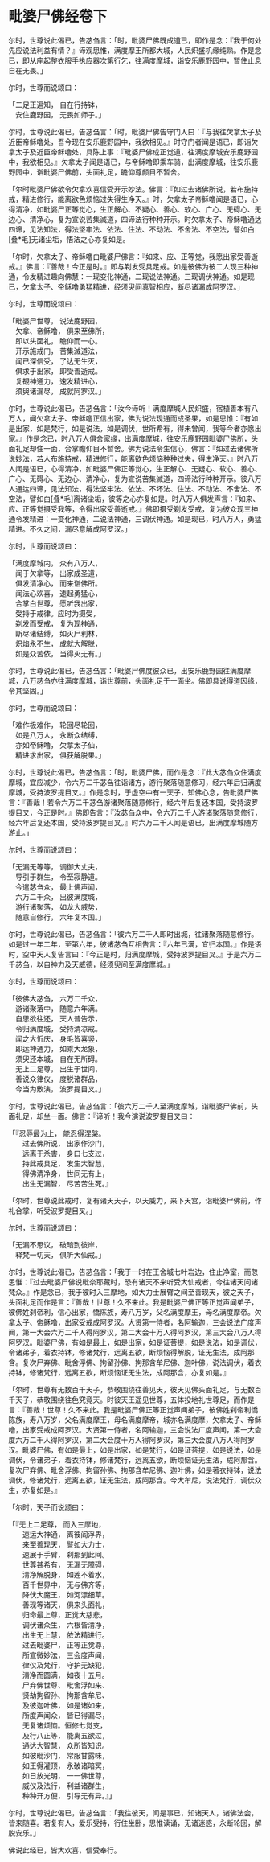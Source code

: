 # 毗婆尸佛经卷下

尔时，世尊说此偈已，告苾刍言：「时，毗婆尸佛既成道已，即作是念：『我于何处先应说法利益有情？』谛观思惟，满度摩王所都大城，人民炽盛机缘纯熟。作是念已，即从座起整衣服手执应器次第行乞，往满度摩城，诣安乐鹿野园中，暂住止息自在无畏。」

尔时，世尊而说颂曰：

「二足正遍知， 自在行持钵，\
　安住鹿野园， 无畏如师子。」

尔时，世尊说此偈已，告苾刍言：「时，毗婆尸佛告守门人曰：『与我往欠拿太子及近臣帝稣噜处，吾今现在安乐鹿野园中，我欲相见。』时守门者闻是语已，即诣欠拿太子及近臣帝稣噜处，具陈上事：『毗婆尸佛成正觉道，往满度摩城安乐鹿野园中，我欲相见。』欠拿太子闻是语已，与帝稣噜即乘车骑，出满度摩城，往安乐鹿野园中，诣毗婆尸佛前，头面礼足，瞻仰尊颜目不暂舍。

「尔时毗婆尸佛欲令欠拿欢喜信受开示妙法。佛言：『如过去诸佛所说，若布施持戒，精进修行，能离欲色烦恼过失得生净天。』时，欠拿太子帝稣噜闻是语已，心得清净，如毗婆尸正等觉心，生正解心、不疑心、善心、软心、广心、无碍心、无边心、清净心，复为宣说苦集滅道，四谛法行种种开示。时欠拿太子、帝稣噜通达四谛，见法知法，得法坚牢法、依法、住法、不动法、不舍法、不空法，譬如白\[叠\*毛]无诸尘垢，悟法之心亦复如是。

「尔时，欠拿太子、帝稣噜白毗婆尸佛言：『如来、应、正等觉，我愿出家受善逝戒。』佛言：『善哉！今正是时。』即与剃发受具足戒。如是彼佛为彼二人现三种神通，令发精进趣向佛慧：一现变化神通，二现说法神通。三现调伏神通。如是现已，欠拿太子、帝稣噜勇猛精进，经须臾间真智相应，断尽诸漏成阿罗汉。」

尔时，世尊而说颂曰：

「毗婆尸世尊， 说法鹿野园，\
　欠拿、帝稣噜， 俱来至佛所，\
　即以头面礼， 瞻仰而一心。\
　开示施戒门， 苦集滅道法，\
　闻已深信受， 了达无生灭，\
　俱求于出家， 即受善逝戒。\
　复覩神通力， 速发精进心，\
　须臾诸漏尽， 成就阿罗汉。」

尔时，世尊说此偈已，告苾刍言：「汝今谛听！满度摩城人民炽盛，宿植善本有八万人，闻欠拿太子、帝稣噜正信出家，佛为说法现通而成圣果，如是思惟：『有如是出家，如是梵行，如是说法，如是调伏，世所希有，得未曾闻，我等今者亦愿出家。』作是念已，时八万人俱舍家缘，出满度摩城，往安乐鹿野园毗婆尸佛所，头面礼足却住一面，合掌瞻仰目不暂舍。佛为说法令生信心，佛言：『如过去诸佛所说妙法，若人布施持戒，精进修行，能离欲色烦恼种种过失，得生净天。』时八万人闻是语已，心得清净，如毗婆尸佛正等觉心，生正解心、无疑心、软心、善心、广心、无碍心、无边心、清净心，复为宣说苦集滅道，四谛法行种种开示。彼八万人通达四谛，见法知法，得法坚牢法、依法、不坏法、住法、不动法、不舍法、不空法，譬如白\[叠\*毛]离诸尘垢，彼等之心亦复如是。时八万人俱发声言：『如来、应、正等觉摄受我等，令得出家受善逝戒。』佛即摄受剃发受戒，复为彼众现三神通令发精进：一变化神通，二说法神通，三调伏神通。如是现已，时八万人，勇猛精进。不久之间，漏尽意解成阿罗汉。」

尔时，世尊而说颂曰：

「满度摩城内， 众有八万人，\
　闻于欠拿等， 出家成圣道，\
　俱发清净心， 而来诣佛所。\
　闻法心欢喜， 速起勇猛心，\
　合掌白世尊， 愿听我出家，\
　受持于戒律。应时为摄受，\
　剃发而受戒， 复为现神通，\
　断尽诸结缚， 如灭尸利林，\
　炽焰永不生， 成就大解脱，\
　如是众苦依， 当得灭无有。」

尔时，世尊说此偈已，告苾刍言：「毗婆尸佛度彼众已，出安乐鹿野园往满度摩城，八万苾刍亦往满度摩城，诣世尊前，头面礼足于一面坐。佛即具说得道因缘，令其坚固。」

尔时，世尊而说颂曰：

「难作极难作， 轮回尽轮回，\
　如是八万人， 永断众结缚，\
　亦如帝稣噜， 欠拿太子仙，\
　精进求出家， 俱获解脱果。」

尔时，世尊说此偈已，告苾刍言：「时，毗婆尸佛，而作是念：『此大苾刍众住满度摩城，宜应减少，令六万二千苾刍往诣诸方，游行聚落随意修习，经六年后归满度摩城，受持波罗提目叉。』作是念时，于虚空中有一天子，知佛心念，告毗婆尸佛言：『善哉！若令六万二千苾刍游诸聚落随意修行，经六年后复还本国，受持波罗提目叉，今正是时。』佛即告言：『汝苾刍众中，令六万二千人游诸聚落随意修行，经六年后复还本国，受持波罗提目叉。』时六万二千人闻是语已，出满度摩城随方游止。」

尔时，世尊而说颂曰：

「无漏无等等， 调御大丈夫，\
　导引于群生， 令至寂静道。\
　今遣苾刍众， 最上佛声闻，\
　六万二千众， 出彼满度城，\
　游行诸聚落， 如龙大威势，\
　随意自修行， 六年复本国。」

尔时，世尊说此偈已，告苾刍言：「彼六万二千人即时出城，往诸聚落随意修行。如是过一年二年，至第六年，彼诸苾刍互相告言：『六年已满，宜归本国。』作是语时，空中天人复告言曰：『今正是时，归满度摩城，受持波罗提目叉。』于是六万二千苾刍，以自神力及天威德，经须臾间至满度摩城。」

尔时，世尊而说颂曰：

「彼佛大苾刍， 六万二千众，\
　游诸聚落中， 随意六年满。\
　自思欲往还， 天人普告示，\
　令归满度城， 受持清凉戒。\
　闻之大忻庆， 身毛皆喜竖，\
　即运神通力， 如乘大龙象，\
　须臾还本城， 自在无所碍。\
　无上二足尊， 出生于世间，\
　善说众律仪， 度脱诸群品，\
　今当为敷演， 波罗提目叉。」

尔时，世尊说此偈已，告苾刍言：「彼六万二千人至满度摩城，诣毗婆尸佛前，头面礼足，却坐一面。佛言：『谛听！我今演说波罗提目叉曰：

「『忍辱最为上， 能忍得涅槃。\
　　过去佛所说， 出家作沙门，\
　　远离于杀害， 身口七支过，\
　　持此戒具足， 发生大智慧，\
　　得佛清净身， 世间无有上，\
　　出生无漏智， 尽苦苦生死。』

「尔时，世尊说此戒时，复有诸天天子，以天威力，来下天宫，诣毗婆尸佛前，作礼合掌，听受波罗提目叉。」

尔时，世尊而说颂曰：

「无漏不思议， 破暗到彼岸，\
　释梵一切天， 俱听大仙戒。」

尔时，世尊说此偈已，告苾刍言：「我于一时在王舍城七叶岩边，住止净室，而忽思惟：『过去毗婆尸佛说毗奈耶藏时，恐有诸天不来听受大仙戒者，今往诸天问诸梵众。』作是念已，我于彼时入三摩地，如大力士展臂之间至善现天，彼之天子，头面礼足而作是言：『善哉！世尊！久不来此。我是毗婆尸佛正等正觉声闻弟子，彼佛姓刹帝利，信心出家，憍陈族，寿八万岁，父名满度摩王，母名满度摩帝。欠拿太子、帝稣噜，出家受戒成阿罗汉。大贤第一侍者，名阿输迦，三会说法广度声闻，第一大会六万二千人得阿罗汉，第二大会十万人得阿罗汉，第三大会八万人得阿罗汉。毗婆尸佛，有如是最上，如是出家，如是证菩提，如是说法，如是调伏，令诸弟子，着衣持钵，修诸梵行，远离五欲，断烦恼得解脱，证无生法，成阿那含。复次尸弃佛、毗舍浮佛、拘留孙佛、拘那含牟尼佛、迦叶佛，说法调伏，着衣持钵，修诸梵行，远离五欲，断烦恼证无生法，成阿那含，亦复如是。』

「尔时，世尊有无数百千天子，恭敬围绕往善见天，彼天见佛头面礼足，与无数百千天子，恭敬围绕往色究竟天。时彼天王遥见世尊，五体投地礼世尊足，而作是言：『善哉！世尊！久不来此。我是毗婆尸佛正等正觉声闻弟子，彼佛姓刹帝利憍陈族，寿八万岁，父名满度摩王，母名满度摩帝，城亦名满度摩，欠拿太子、帝稣噜，出家受戒成阿罗汉。大贤第一侍者，名阿输迦，三会说法广度声闻，第一大会度六万二千人得阿罗汉，第二大会度十万人得阿罗汉，第三大会度八万人得阿罗汉。毗婆尸佛，有如是最上，如是出家，如是梵行，如是证菩提，如是说法，如是调伏，令诸弟子，着衣持钵，修诸梵行，远离五欲，断烦恼证无生法，成阿那含。复次尸弃佛、毗舍浮佛、拘留孙佛、拘那含牟尼佛、迦叶佛，如是著衣持钵，说法调伏，修诸梵行，远离五欲，证无生法，成阿那含。今大牟尼，说法梵行，调伏众生，亦复如是。』

「尔时，天子而说颂曰：

「『无上二足尊， 而入三摩地，\
　　速运大神通， 离彼阎浮界，\
　　来至善现天， 譬如大力士，\
　　速展于手臂， 刹那到此间。\
　　世尊甚希有， 无漏无障碍，\
　　清净解脱身， 如莲不着水，\
　　百千世界中， 无与佛齐等，\
　　降伏大魔王， 如河漂细草。\
　　善现等诸天， 俱来头面礼，\
　　归命最上尊，正觉大慈悲，\
　　调伏诸众生， 六根皆清净，\
　　出生无上慧， 依法精进行。\
　　过去毗婆尸， 正等正觉尊，\
　　所宣微妙法， 三会度声闻，\
　　律仪及梵行， 守护无缺犯，\
　　清净而圆满， 如夜十五月。\
　　尸弃佛世尊、 毗舍浮如来、\
　　贤劫拘留孙、 拘那含牟尼、\
　　及彼迦叶佛， 如是诸如来，\
　　所度声闻众， 皆已得漏尽，\
　　无复诸烦恼。恒修七觉支，\
　　及行八正等， 能离五欲过，\
　　通达大智慧， 众所皆知识。\
　　如彼毗沙门， 常服甘露味，\
　　如王得灌顶， 永破诸暗冥，\
　　如日放光明， 一一佛世尊，\
　　威仪及法行， 利益诸群生，\
　　种种开方便， 引导无有异。』」

尔时，世尊说此偈已，告苾刍言：「我往彼天，闻是事已，知诸天人，诸佛法会，皆来随喜。若复有人，爱乐受持，行住坐卧，思惟读诵，无诸迷惑，永断轮回，解脱安乐。」

佛说此经已，皆大欢喜，信受奉行。
